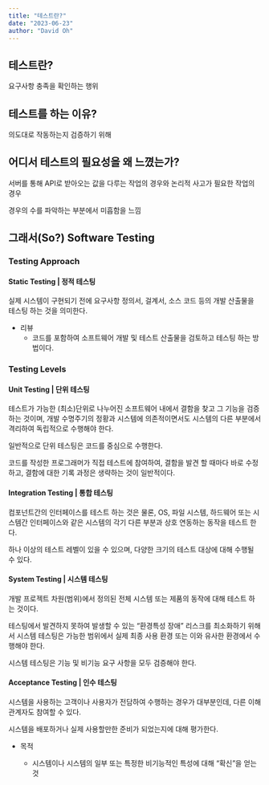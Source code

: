 ```yaml
---
title: "테스트란?"
date: "2023-06-23"
author: "David Oh"
---
```


## 테스트란?
요구사항 충족을 확인하는 행위

## 테스트를 하는 이유?
의도대로 작동하는지 검증하기 위해

## 어디서 테스트의 필요성을 왜 느꼈는가?
서버를 통해 API로 받아오는 값을 다루는 작업의 경우와 논리적 사고가 필요한 작업의 경우

경우의 수를 파악하는 부분에서 미흡함을 느낌

## 그래서(So?) Software Testing

### Testing Approach

#### Static Testing | 정적 테스팅

실제 시스템이 구현되기 전에 요구사항 정의서, 걸계서, 소스 코드 등의 개발 산출물을 테스팅 하는 것을 의미한다.

- 리뷰
  - 코드를 포함하여 소프트웨어 개발 및 테스트 산출물을 검토하고 테스팅 하는 방법이다.

### Testing Levels

#### Unit Testing | 단위 테스팅
테스트가 가능한 (최소)단위로 나누어진 소프트웨어 내에서 결함을 찾고 그 기능을 검증하는 것이며, 개발 수명주기의 정황과 시스템에 의존적이면서도 시스템의 다른 부분에서 격리하여 독립적으로 수행해야 한다.

일반적으로 단위 테스팅은 코드를 중심으로 수행한다.

코드를 작성한 프로그래머가 직접 테스트에 참여하여, 결함을 발견 할 때마다 바로 수정하고, 결함에 대한 기록 과정은 생략하는 것이 일반적이다.

#### Integration Testing | 통합 테스팅

컴포넌트간의 인터페이스를 테스트 하는 것은 물론, OS, 파일 시스템, 하드웨어 또는 시스템간 인터페이스와 같은 시스템의 각기 다른 부분과 상호 연동하는 동작을 테스트 한다.

하나 이상의 테스트 레벨이 있을 수 있으며, 다양한 크기의 테스트 대상에 대해 수행될 수 있다.

#### System Testing | 시스템 테스팅

개발 프로젝트 차원(범위)에서 정의된 전체 시스템 또는 제품의 동작에 대해 테스트 하는 것이다.

테스팅에서 발견하지 못하여 발생할 수 있는 “환경특성 장애” 리스크를 최소화하기 위해서 시스템 테스팅은 가능한 범위에서 실제 최종 사용 환경 또는 이와 유사한 환경에서 수행해야 한다.

시스템 테스팅은 기능 및 비기능 요구 사항을 모두 검증해야 한다.

#### Acceptance Testing | 인수 테스팅

시스템을 사용하는 고객이나 사용자가 전담하여 수행하는 경우가 대부분인데, 다른 이해관계자도 참여할 수 있다.

시스템을 배포하거나 실제 사용할만한 준비가 되었는지에 대해 평가한다.

- 목적

  - 시스템이나 시스템의 일부 또는 특정한 비기능적인 특성에 대해 “확신”을 얻는 것

